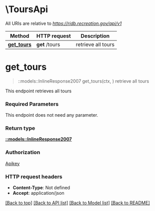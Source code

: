 # \ToursApi

All URIs are relative to *https://ridb.recreation.gov/api/v1*

Method | HTTP request | Description
------------- | ------------- | -------------
[**get_tours**](ToursApi.md#get_tours) | **get** /tours | retrieve all tours


# **get_tours**
> ::models::InlineResponse2007 get_tours(ctx, )
retrieve all tours

This endpoint retrieves all tours

### Required Parameters
This endpoint does not need any parameter.

### Return type

[**::models::InlineResponse2007**](inline_response_200_7.md)

### Authorization

[Apikey](../README.md#Apikey)

### HTTP request headers

 - **Content-Type**: Not defined
 - **Accept**: application/json

[[Back to top]](#) [[Back to API list]](../README.md#documentation-for-api-endpoints) [[Back to Model list]](../README.md#documentation-for-models) [[Back to README]](../README.md)

